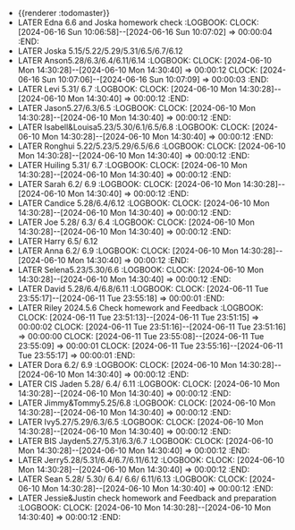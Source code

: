 - {{renderer :todomaster}}
- LATER Edna 6.6 and Joska homework check
  :LOGBOOK:
  CLOCK: [2024-06-16 Sun 10:06:58]--[2024-06-16 Sun 10:07:02] =>  00:00:04
  :END:
- LATER Joska 5.15/5.22/5.29/5.31/6.5/6.7/6.12
- LATER Anson5.28/6.3/6.4/6.11/6.14
  :LOGBOOK:
  CLOCK: [2024-06-10 Mon 14:30:28]--[2024-06-10 Mon 14:30:40] =>  00:00:12
  CLOCK: [2024-06-16 Sun 10:07:06]--[2024-06-16 Sun 10:07:09] =>  00:00:03
  :END:
- LATER Levi 5.31/ 6.7
  :LOGBOOK:
  CLOCK: [2024-06-10 Mon 14:30:28]--[2024-06-10 Mon 14:30:40] =>  00:00:12
  :END:
- LATER Jason5.27/6.3/6.5
  :LOGBOOK:
  CLOCK: [2024-06-10 Mon 14:30:28]--[2024-06-10 Mon 14:30:40] =>  00:00:12
  :END:
- LATER Isabell&Louisa5.23/5.30/6.1/6.5/6.8
  :LOGBOOK:
  CLOCK: [2024-06-10 Mon 14:30:28]--[2024-06-10 Mon 14:30:40] =>  00:00:12
  :END:
- LATER Ronghui 5.22/5.23/5.29/6.5/6.6
  :LOGBOOK:
  CLOCK: [2024-06-10 Mon 14:30:28]--[2024-06-10 Mon 14:30:40] =>  00:00:12
  :END:
- LATER Huiling 5.31/ 6.7
  :LOGBOOK:
  CLOCK: [2024-06-10 Mon 14:30:28]--[2024-06-10 Mon 14:30:40] =>  00:00:12
  :END:
- LATER Sarah 6.2/ 6.9
  :LOGBOOK:
  CLOCK: [2024-06-10 Mon 14:30:28]--[2024-06-10 Mon 14:30:40] =>  00:00:12
  :END:
- LATER Candice 5.28/6.4/6.12
  :LOGBOOK:
  CLOCK: [2024-06-10 Mon 14:30:28]--[2024-06-10 Mon 14:30:40] =>  00:00:12
  :END:
- LATER Joe 5.28/ 6.3/ 6.4
  :LOGBOOK:
  CLOCK: [2024-06-10 Mon 14:30:28]--[2024-06-10 Mon 14:30:40] =>  00:00:12
  :END:
- LATER Harry 6.5/ 6.12
- LATER Anna 6.2/ 6.9
  :LOGBOOK:
  CLOCK: [2024-06-10 Mon 14:30:28]--[2024-06-10 Mon 14:30:40] =>  00:00:12
  :END:
- LATER Selena5.23/5.30/6.6
  :LOGBOOK:
  CLOCK: [2024-06-10 Mon 14:30:28]--[2024-06-10 Mon 14:30:40] =>  00:00:12
  :END:
- LATER David 5.28/6.4/6.8/6.11
  :LOGBOOK:
  CLOCK: [2024-06-11 Tue 23:55:17]--[2024-06-11 Tue 23:55:18] =>  00:00:01
  :END:
- LATER Riley 2024.5.6 Check homework and Feedback
  :LOGBOOK:
  CLOCK: [2024-06-11 Tue 23:51:13]--[2024-06-11 Tue 23:51:15] =>  00:00:02
  CLOCK: [2024-06-11 Tue 23:51:16]--[2024-06-11 Tue 23:51:16] =>  00:00:00
  CLOCK: [2024-06-11 Tue 23:55:08]--[2024-06-11 Tue 23:55:09] =>  00:00:01
  CLOCK: [2024-06-11 Tue 23:55:16]--[2024-06-11 Tue 23:55:17] =>  00:00:01
  :END:
- LATER Dora 6.2/ 6.9
  :LOGBOOK:
  CLOCK: [2024-06-10 Mon 14:30:28]--[2024-06-10 Mon 14:30:40] =>  00:00:12
  :END:
- LATER CIS Jaden 5.28/ 6.4/ 6.11
  :LOGBOOK:
  CLOCK: [2024-06-10 Mon 14:30:28]--[2024-06-10 Mon 14:30:40] =>  00:00:12
  :END:
- LATER Jimmy&Tommy5.25/6.8
  :LOGBOOK:
  CLOCK: [2024-06-10 Mon 14:30:28]--[2024-06-10 Mon 14:30:40] =>  00:00:12
  :END:
- LATER Ivy5.27/5.29/6.3/6.5
  :LOGBOOK:
  CLOCK: [2024-06-10 Mon 14:30:28]--[2024-06-10 Mon 14:30:40] =>  00:00:12
  :END:
- LATER BIS Jayden5.27/5.31/6.3/6.7
  :LOGBOOK:
  CLOCK: [2024-06-10 Mon 14:30:28]--[2024-06-10 Mon 14:30:40] =>  00:00:12
  :END:
- LATER Jerry5.28/5.31/6.4/6.7/6.11/6.12
  :LOGBOOK:
  CLOCK: [2024-06-10 Mon 14:30:28]--[2024-06-10 Mon 14:30:40] =>  00:00:12
  :END:
- LATER Sean 5.28/ 5.30/ 6.4/ 6.6/ 6.11/6.13
  :LOGBOOK:
  CLOCK: [2024-06-10 Mon 14:30:28]--[2024-06-10 Mon 14:30:40] =>  00:00:12
  :END:
- LATER Jessie&Justin check homework and Feedback and preparation
  :LOGBOOK:
  CLOCK: [2024-06-10 Mon 14:30:28]--[2024-06-10 Mon 14:30:40] =>  00:00:12
  :END: